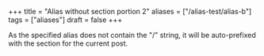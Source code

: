 +++
title = "Alias without section portion 2"
aliases = ["/alias-test/alias-b"]
tags = ["aliases"]
draft = false
+++

As the specified alias does not contain the "/" string, it will be
auto-prefixed with the section for the current post.
